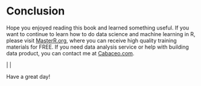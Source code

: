 # Conclusion

Hope you enjoyed reading this book and learned something useful. If you want to continue to learn how to do data science and machine learning in R, please visit [MasterR.org](http://masterr.org), where you can receive high quality training materials for FREE. If you need data analysis service or help with building data product, you can contact me at [Cabaceo.com](www.cabaceo.com).

| |

Have a great day!